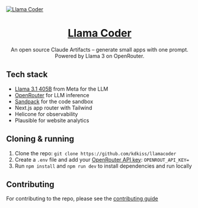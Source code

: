 <a href="https://www.llamacoder.io">
  <img alt="Llama Coder" src="./public/og-image.png">
  <h1 align="center">Llama Coder</h1>
</a>

<p align="center">
  An open source Claude Artifacts – generate small apps with one prompt. Powered by Llama 3 on OpenRouter.
</p>

## Tech stack

- [Llama 3.1 405B](https://ai.meta.com/blog/meta-llama-3-1/) from Meta for the LLM
- [OpenRouter](https://openrouter.ai) for LLM inference
- [Sandpack](https://sandpack.codesandbox.io/) for the code sandbox
- Next.js app router with Tailwind
- Helicone for observability
- Plausible for website analytics

## Cloning & running

1. Clone the repo: `git clone https://github.com/kdkiss/llamacoder`
2. Create a `.env` file and add your [OpenRouter API key](https://openrouter.ai): `OPENROUT_API_KEY=`
3. Run `npm install` and `npm run dev` to install dependencies and run locally

## Contributing

For contributing to the repo, please see the [contributing guide](./CONTRIBUTING.md)
